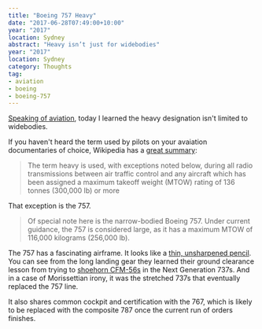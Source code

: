 ```yaml
---
title: "Boeing 757 Heavy"
date: "2017-06-28T07:49:00+10:00"
year: "2017"
location: Sydney
abstract: "Heavy isn’t just for widebodies"
year: "2017"
location: Sydney
category: Thoughts
tag:
- aviation
- boeing
- boeing-757
---
```

[Speaking of aviation], today I learned the heavy designation isn't limited to widebodies.

If you haven't heard the term used by pilots on your avaiation documentaries of choice, Wikipedia has a [great summary]\:

> The term heavy is used, with exceptions noted below, during all radio transmissions between air traffic control and any aircraft which has been assigned a maximum takeoff weight (MTOW) rating of 136 tonnes (300,000 lb) or more

That exception is the 757.

> Of special note here is the narrow-bodied Boeing 757. Under current guidance, the 757 is considered large, as it has a maximum MTOW of 116,000 kilograms (256,000 lb). 

The 757 has a fascinating airframe. It looks like a [thin, unsharpened pencil]. You can see from the long landing gear they learned their ground clearance lesson from trying to [shoehorn CFM-56s] in the Next Generation 737s. And in a case of Morissettian irony, it was the stretched 737s that eventually replaced the 757 line. 

It also shares common cockpit and certification with the 767, which is likely to be replaced with the composite 787 once the current run of orders finishes.

[Speaking of aviation]: https://rubenerd.com/vasp/
[great summary]: https://en.wikipedia.org/wiki/Heavy_(aeronautics)
[thin, unsharpened pencil]: http://www.airliners.net/search?keywords=%22boeing+757%22
[shoehorn CFM-56s]: http://www.airliners.net/search?keywords=CFM-56+boeing+737
